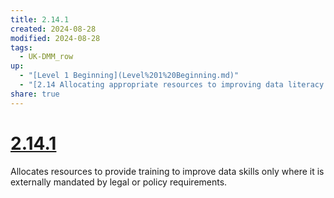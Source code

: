 ```yaml
---
title: 2.14.1
created: 2024-08-28
modified: 2024-08-28
tags:
  - UK-DMM_row
up:
  - "[Level 1 Beginning](Level%201%20Beginning.md)"
  - "[2.14 Allocating appropriate resources to improving data literacy across the organisation](2.14%20Allocating%20appropriate%20resources%20to%20improving%20data%20literacy%20across%20the%20organisation.md)"
share: true
---
```

# [2.14.1](2.14.1.md)

Allocates resources to provide training to improve data skills only where it is externally mandated by legal or policy requirements.
